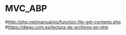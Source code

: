 # MVC_ABP

#http://php.net/manual/es/function.file-get-contents.php
#https://diego.com.es/lectura-de-archivos-en-php